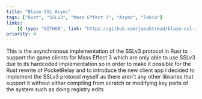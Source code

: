 ```yaml
---
title: "Blaze SSL Async"
tags: ["Rust", "SSLv3", "Mass Effect 3", "Async", "Tokio"]
links:
    [{ type: "GITHUB", link: "https://github.com/jacobtread/blaze-ssl-async" }]
priority: 4
---
```


This is the asynchronous implementation of the SSLv3 protocol in Rust to support the game clients for Mass Effect 3 which are only able to use SSLv3 due to its hardcoded implementation so in order to make it possible for the Rust rewrite of PocketRelay and to introduce the new client app I decided to implement the SSLv3 protocol myself as there aren't any other libraries that support it without either compiling from scratch or modifying key parts of the system such as doing registry edits
